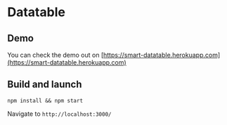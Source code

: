 # Datatable

## Demo

You can check the demo out on [https://smart-datatable.herokuapp.com](https://smart-datatable.herokuapp.com)

## Build and launch

`npm install && npm start`

Navigate to `http://localhost:3000/`
